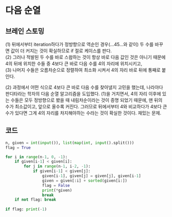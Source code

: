 # 다음 순열


## 브레인 스토밍

(1) 뒤에서부터 iteration하다가 정방향으로 역순인 경우(...45...와 같이) 두 수를 바꾸면 값이 더 커지는 것이 확실하므로 if 절로 케이스를 판다.  
(2) 그러나 적발된 두 수를 바로 스왑하는 것이 항상 바로 다음 값인 것은 아니기 때문에 4의 뒤에 위치한 수들 중 4보다 큰 바로 다음 수를 4의 자리에 위치시키고,  
(3) 나머지 수들은 오름차순으로 정렬하여 최소화 시켜서 4의 자리 바로 뒤에 통째로 붙인다.  
  
(2) 과정에서 어떤 식으로 4보다 큰 바로 다음 수를 찾아낼지 고민을 했는데, 나라야다 판디타라는 학자의 다음 순열 알고리즘을 도입했다. (1)을 거치면서, 4의 자리 이후에 있는 수들은 모두 정방향으로 봤을 때 내림차순이라는 것이 증명 되었기 때문에, 맨 뒤의 수가 최소값이고, 앞으로 올수록 커진다. 그러므로 뒤에서부터 4와 비교하다가 4보다 큰 수가 있다면 그게 4의 자리를 차지해야하는 수라는 것이 확실한 것이다. 재밌는 문제.


## 코드

```python
n, given = int(input()), list(map(int, input().split()))
flag = True

for i in range(n-1, 0, -1):
    if given[i-1] < given[i]:
        for j in range(n-1, i-2, -1):
            if given[i-1] < given[j]:
                given[i-1], given[j] = given[j], given[i-1]
                given = given[:i] + sorted(given[i:])
                flag = False
                print(*given) 
                break 
    if not flag: break
        
if flag: print(-1)
```
